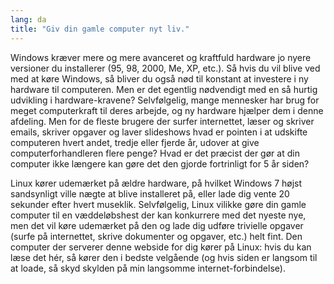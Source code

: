 ```yaml
---
lang: da
title: "Giv din gamle computer nyt liv."
---
```


Windows kræver mere og mere avanceret og kraftfuld hardware jo nyere versioner du installerer (95, 98, 2000, Me, XP, etc.). Så hvis du vil blive ved med at køre Windows, så bliver du også nød til konstant at investere i ny hardware til computeren. Men er det egentlig nødvendigt med en så hurtig udvikling i hardware-kravene? Selvfølgelig, mange mennesker har brug for meget computerkraft til deres arbejde, og ny hardware hjælper dem i denne afdeling. Men for de fleste brugere der surfer internettet, læser og skriver emails, skriver opgaver og laver slideshows hvad er pointen i at udskifte computeren hvert andet, tredje eller fjerde år, udover at give computerforhandleren flere penge? Hvad er det præcist der gør at din computer ikke længere kan gøre det den gjorde fortrinligt for 5 år siden?

Linux kører udemærket på ældre hardware, på hvilket Windows 7 højst sandsynligt ville nægte at blive installeret på, eller lade dig vente 20 sekunder efter hvert museklik. Selvfølgelig, Linux vilikke gøre din gamle computer til en væddeløbshest der kan konkurrere med det nyeste nye, men det vil køre udemærket på den og lade dig udføre trivielle opgaver (surfe på internettet, skrive dokumenter og opgaver, etc.) helt fint. Den computer der serverer denne webside for dig kører på Linux: hvis du kan læse det hér, så kører den i bedste velgående (og hvis siden er langsom til at loade, så skyd skylden på min langsomme internet-forbindelse).




